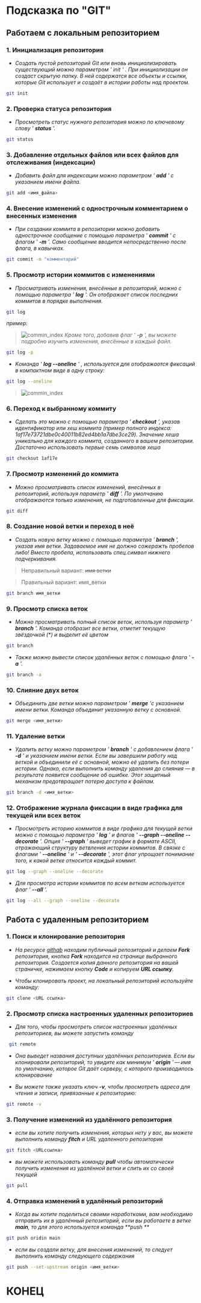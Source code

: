 # Подсказка по "GIT"

## Работаем с локальным репозиторием

### 1. Инициализация репозитория

* *Создать пустой репозиторий Git или вновь инициализировать существующий можно параметром ' init ' . При инициализации он создаст скрытую папку. В ней содержатся все объекты и ссылки, которые Git использует и создаёт в истории работы над проектом.*

```sh
git init
```

### 2. Проверка статуса репозитория

* *Просмотреть статус нужного репозитория можно по ключевому слову ' **status** '.*

```sh
git status
```

### 3. Добавление отдельных файлов или всех файлов для отслеживания (индексации)

* *Добавить файл для индексации можно параметром ' **add** ' с указанием имени файла.*

```sh
git add <имя_файла>
```

### 4. Внесение изменений c однострочным комментарием о внесенных изменения

* *При создании коммита в репозитории можно добавить однострочное сообщение с помощью параметра ' **commit** ' с флагом ' **-m** '. Само сообщение вводится непосредственно после флага, в кавычках.*

```sh
git commit -m "комментарий"
```

### 5. Просмотр истории коммитов с изменениями

* *Просматривать изменения, внесённые в репозиторий, можно с помощью параметра ' **log** '. Он отображает список последних коммитов в порядке выполнения.*

```sh
git log
```
*пример:*
>![commin_index](/commit.png)
*Кроме того, добавив флаг ' **-p** ', вы можете подробно изучить изменения, внесённые в каждый файл.*

```sh
git log -p
```

* *Kоманда ' **log --oneline** ' , используется для отображаотся фиксаций в компактном виде в одну строку:*

```sh
git log --oneline
```
>![commin_index](/LogOneLine.png)

### 6. Переход к выбранному коммиту

* *Сделать это можно с помощью параметра ' **checkout** ', указав идентификатор или хеш коммита (пример полного индекса: 1af17e73721dbe0c40011b82ed4bb1a7dbe3ce29). Значение хеша уникально для каждого коммита, созданного в вашем репозитории. Достаточно использовать первые семь символов хеша*

```sh
git checkout 1af17e
```

### 7. Просмотр изменений до коммита

* _Можно просматривать список изменений, внесённых в репозиторий, используя параметр ' __diff__ '. По умолчанию отображаются только изменения, не подготовленные для фиксации._

```sh
git diff
```

### 8. Создание новой ветки и переход в неё

* _Создать новую ветку можно с помощью параметра ' __branch__ ', указав имя ветки. Задаваемое имя не должно сожеражть пробелов либо!  Вместо пробела, использовать спец.символ нижнего подчеркивания._

> Неправильный вариант:  ~~имя ветки~~

> Правильный вариант:  имя_ветки

```sh
git branch имя_ветки
```

### 9. Просмотр списка веток

* _Можно просматривать полный список веток, используя параметр ' __branch__ '. Команда отобразит все ветки, отметит текущую звёздочкой (*) и выделит её цветом_

```sh
git branch
```

* _Также можно вывести список удалённых веток с помощью флага ' __-a__ '._

```sh
git branch -a
```

### 10. Слияние двух веток

* _Объединить две ветки можно параметром ' **merge** 'с указанием имени ветки. Команда объединит указанную ветку с основной._

```sh
git merge <имя_ветки>
```

### 11. Удаление ветки

* _Удалить ветку можно параметром ' __branch__ ' с добавлением флага ' __-d__ ' и указанием имени ветки. Если вы завершили работу над веткой и объединили её с основной, можно её удалить без потери истории. Однако, если выполнить команду удаления до слияния — в результате появится сообщение об ошибке. Этот защитный механизм предотвращает потерю доступа к файлам._

```sh
git branch -d <имя_ветки>
```

### 12. Отображение журнала фиксации в виде графика для текущей или всех веток

* _Просмотреть историю коммитов в виде графика для текущей ветки можно с помощью параметра ' **log** ' и флагов ' **--graph --oneline --decorate** '. Опция ' **--graph** ' выведет график в формате ASCII, отражающий структуру ветвления истории коммитов. В связке с флагами ' **--oneline** ' и ' **--decorate** ', этот флаг упрощает понимание того, к какой ветке относится каждый коммит._

```sh
git log --graph --oneline --decorate
```

* _Для просмотра истории коммитов по всем веткам используется флаг ' **--all** '._

```sh
git log --all --graph --oneline --decorate
```

## Работа с удаленным репозиторием

### 1. Поиск и клонирование репозитория

* _На ресурсе [githab](https://github.com/ "перейти по ссылке https://github.com") находим публичный репозиторий и делаем **Fork** репозитория, кнопка **Fork** находится на странице выбранного репозитория.
Создается копия данного репозитория на вашей страничке, нажимаем кнопку **Code** и копируем **URL ссылку**._

* _Чтобы клонировать проект, на локальный репозиторий используйте команду:_

```sh
git clone <URL ссылка>
```

### 2. Просмотр списка настроенных удаленных репозиториев

* _Для того, чтобы просмотреть список настроенных удалённых репозиториев, вы можете запустить команду_
```sh
 git remote
 ```

 * _Она выведет названия доступных удалённых репозиториев. Если вы клонировали репозиторий, то увидите как минимум ' **origin** ' — имя по умолчанию, которое Git даёт серверу, с которого производилось клонирование_
 
 * _Вы можете также указать ключ **-v**, чтобы просмотреть адреса для чтения и записи, привязанные к репозиторию:_

 ```sh
 git remote -v
 ```

 ### 3. Получение изменений из удалённого репозитория

 * _если вы хотите получить изменения, которых  нету у вас, вы можете выполнить команду **fitch** и URL удаленного репозитория_

 ```sh
 git fitch <URLссылка>
 ```
 * _вы можете использовать команду **pull** чтобы автоматически получить изменения из удалённой ветки и слить их со своей текущей_

 ```sh
 git pull
 ```

 ### 4. Отправка изменений в удалённый репозиторий

 * _Когда вы хотите поделиться своими наработками, вам необходимо отправить их в удалённый репозиторий, если вы работаете в ветке **main**, то для этого используется команда **push **_

 ```sh
 git push oridin main
 ```

* _если вы создали ветку, для внесения изменений, то следует выполнить команду следующего содержания_

```sh
git push --set-upstream origin <имя_ветки>
```

# КОНЕЦ